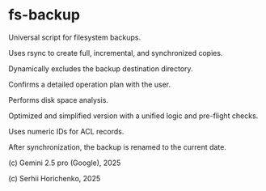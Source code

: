 # fs-backup

Universal script for filesystem backups.

Uses rsync to create full, incremental, and synchronized copies.

Dynamically excludes the backup destination directory.

Confirms a detailed operation plan with the user.

Performs disk space analysis.

Optimized and simplified version with a unified logic and pre-flight checks.

Uses numeric IDs for ACL records.

After synchronization, the backup is renamed to the current date.

(c) Gemini 2.5 pro (Google), 2025

(c) Serhii Horichenko, 2025


